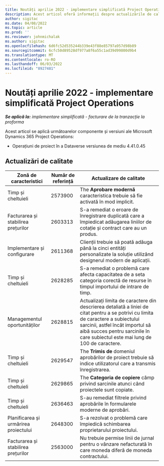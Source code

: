 ```yaml
---
title: Noutăți aprilie 2022 - implementare simplificată Project Operations
description: Acest articol oferă informații despre actualizările de calitate care sunt disponibile în versiunea din aprilie 2022 a Microsoft Dynamics 365 Project Operations implementare simplă.
author: sigitac
ms.date: 04/08/2022
ms.topic: article
ms.prod: ''
ms.reviewer: johnmichalak
ms.author: sigitac
ms.openlocfilehash: 6d6fc52d535244b339e43f88e85797a957d98b89
ms.sourcegitcommit: 6cfc50d89528df977a8f6a55c1ad39d99800d9b4
ms.translationtype: MT
ms.contentlocale: ro-RO
ms.lasthandoff: 06/03/2022
ms.locfileid: "8927481"
---
```

# <a name="whats-new-april-2022---project-operations-lite-deployment"></a>Noutăți aprilie 2022 - implementare simplificată Project Operations

_**Se aplică la:** implementare simplificată - facturare de la tranzacție la proforma_

Acest articol se aplică următoarelor componente și versiuni ale Microsoft Dynamics 365 Project Operations:

- Operațiuni de proiect în a Dataverse versiunea de mediu 4.41.0.45

## <a name="quality-updates"></a>Actualizări de calitate

| Zonă de caracteristici | Număr de referință | Actualizare de calitate |
| --- | --- | --- |
| Timp și cheltuieli | 2573900 | The **Aprobare modernă** caracteristica trebuie să fie activată în mod implicit. |
| Facturarea și stabilirea prețurilor | 2603313 | S-a remediat o eroare de înregistrare duplicată care a împiedicat adăugarea liniilor de cotație și contract care au un produs. |
| Implementare și configurare | 2611368 | Clienții trebuie să poată adăuga până la cinci entități personalizate la soluție utilizând designerul modern de aplicații. |
| Timp și cheltuieli | 2628285 | S-a remediat o problemă care afecta capacitatea de a seta categoria corectă de resurse în timpul importului de intrare de timp. |
| Managementul oportunităților| 2628815 | Actualizați limita de caractere din descrierea detaliată a liniei de citat pentru a se potrivi cu limita de caractere a subiectului sarcinii, astfel încât importul să aibă succes pentru sarcinile în care subiectul este mai lung de 100 de caractere. |
| Timp și cheltuieli| 2629547 | The **Trimis de** domeniul aprobărilor de proiect trebuie să indice utilizatorul care a transmis înregistrarea. |
| Timp și cheltuieli| 2629865 | The **Categoria de copiere** câmp privind sarcinile atunci când proiectele sunt copiate. |
| Timp și cheltuieli| 2636463 | S-au remediat filtrele privind aprobările în formularele moderne de aprobări. |
| Planificarea și urmărirea proiectului | 2648300 | S-a rezolvat o problemă care împiedică schimbarea proprietarului proiectului. |
| Facturarea și stabilirea prețurilor | 2563000 | Nu trebuie permise linii de jurnal pentru o vânzare nefacturată în care moneda diferă de moneda contractului. |
